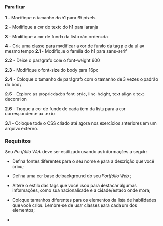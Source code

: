 #### Para fixar
**1** - Modifique o tamanho do h1 para 65 pixels

**2** - Modifique a cor do texto do h1 para laranja

**3** - Modifique a cor de fundo da lista não ordenada

**4** - Crie uma classe para modificar a cor de fundo da tag p e da ul ao mesmo tempo
**2.1** - Modifique o família do h1 para sans-serif

**2.2** - Deixe o parágrafo com o font-weight 600

**2.3** - Modifique o font-size do body para 16px

**2.4** - Coloque o tamanho do parágrafo com o tamanho de 3 vezes o padrão do body

**2.5** - Explore as propriedades font-style, line-height, text-align e text-decoration

**2.6** - Troque a cor de fundo de cada item da lista para a cor correspondente ao texto

**3.1** - Coloque todo o CSS criado até agora nos exercícios anteriores em um arquivo externo.


### Requisitos

Seu  _Portfólio Web_ deve ser estilizado usando as informações a seguir:

-   Defina fontes diferentes para o seu nome e para a descrição que você criou;
    
-   Defina uma cor base de background do seu  _Portfólio Web_ ;
    
-   Altere o estilo das tags que você usou para destacar algumas informações, como sua nacionalidade e a cidade/estado onde mora;
    
-   Coloque tamanhos diferentes para os elementos da lista de habilidades que você criou. Lembre-se de usar classes para cada um dos elementos;
- 

